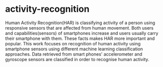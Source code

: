 # activity-recognition
Human Activity Recognition(HAR) is classifying activity of a person using responsive sensors that are affected from human movement. Both users and capabilities(sensors) of smartphones increase and users usually carry their smartphone with them. These facts makes HAR more important and popular. This work focuses on recognition of human activity using smartphone sensors using different machine learning classification approaches. Data retrieved from smart phones' accelerometer and gyroscope sensors are classified in order to recognise human activity.
